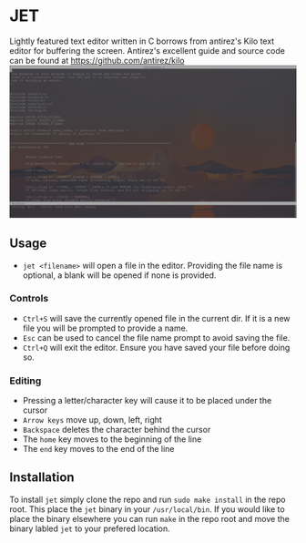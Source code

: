 # JET
Lightly featured text editor written in C borrows from antirez's Kilo text editor for buffering the screen. Antirez's excellent guide and source code can be found at https://github.com/antirez/kilo
![image](jet.png)

## Usage
- `jet <filename>` will open a file in the editor. Providing the file name is optional, a blank will be opened if none is provided.
### Controls
- `Ctrl+S` will save the currently opened file in the current dir. If it is a new file you will be prompted to provide a name.
- `Esc` can be used to cancel the file name prompt to avoid saving the file.
- `Ctrl+Q` will exit the editor. Ensure you have saved your file before doing so.
### Editing
- Pressing a letter/character key will cause it to be placed under the cursor
- `Arrow keys` move up, down, left, right
- `Backspace` deletes the character behind the cursor
- The `home` key moves to the beginning of the line
- The `end` key moves to the end of the line

## Installation
To install `jet` simply clone the repo and run `sudo make install` in the repo root. This place the `jet` binary in your `/usr/local/bin`.
If you would like to place the binary elsewhere you can run `make` in the repo root and move the binary labled `jet` to your prefered location.

